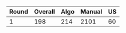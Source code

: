 | Round | Overall | Algo | Manual | US |
|-------|---------|------|--------|--- |
|   1     | 198     | 214  |  2101  | 60 |
